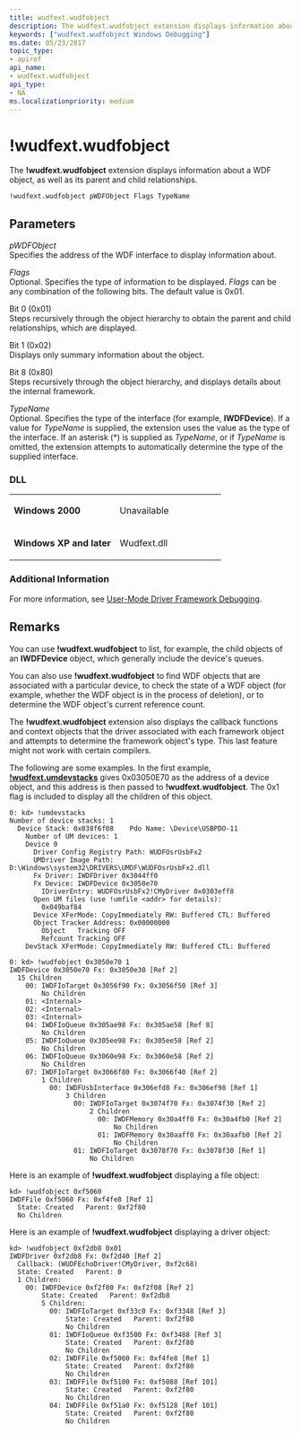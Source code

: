 ```yaml
---
title: wudfext.wudfobject
description: The wudfext.wudfobject extension displays information about a WDF object, as well as its parent and child relationships.
keywords: ["wudfext.wudfobject Windows Debugging"]
ms.date: 05/23/2017
topic_type:
- apiref
api_name:
- wudfext.wudfobject
api_type:
- NA
ms.localizationpriority: medium
---
```


# !wudfext.wudfobject


The **!wudfext.wudfobject** extension displays information about a WDF object, as well as its parent and child relationships.

```dbgcmd
!wudfext.wudfobject pWDFObject Flags TypeName
```

## <span id="Parameters"></span><span id="parameters"></span><span id="PARAMETERS"></span>Parameters


<span id="_______pWDFObject______"></span><span id="_______pwdfobject______"></span><span id="_______PWDFOBJECT______"></span> *pWDFObject*   
Specifies the address of the WDF interface to display information about.

<span id="_______Flags______"></span><span id="_______flags______"></span><span id="_______FLAGS______"></span> *Flags*   
Optional. Specifies the type of information to be displayed. *Flags* can be any combination of the following bits. The default value is 0x01.

<span id="Bit_0__0x01_"></span><span id="bit_0__0x01_"></span><span id="BIT_0__0X01_"></span>Bit 0 (0x01)  
Steps recursively through the object hierarchy to obtain the parent and child relationships, which are displayed.

<span id="Bit_1__0x02_"></span><span id="bit_1__0x02_"></span><span id="BIT_1__0X02_"></span>Bit 1 (0x02)  
Displays only summary information about the object.

<span id="Bit_8__0x80_"></span><span id="bit_8__0x80_"></span><span id="BIT_8__0X80_"></span>Bit 8 (0x80)  
Steps recursively through the object hierarchy, and displays details about the internal framework.

<span id="_______TypeName______"></span><span id="_______typename______"></span><span id="_______TYPENAME______"></span> *TypeName*   
Optional. Specifies the type of the interface (for example, **IWDFDevice**). If a value for *TypeName* is supplied, the extension uses the value as the type of the interface. If an asterisk (\*) is supplied as *TypeName*, or if *TypeName* is omitted, the extension attempts to automatically determine the type of the supplied interface.

### <span id="DLL"></span><span id="dll"></span>DLL

<table>
<colgroup>
<col width="50%" />
<col width="50%" />
</colgroup>
<tbody>
<tr class="odd">
<td align="left"><p><strong>Windows 2000</strong></p></td>
<td align="left"><p>Unavailable</p></td>
</tr>
<tr class="even">
<td align="left"><p><strong>Windows XP and later</strong></p></td>
<td align="left"><p>Wudfext.dll</p></td>
</tr>
</tbody>
</table>

 

### <span id="Additional_Information"></span><span id="additional_information"></span><span id="ADDITIONAL_INFORMATION"></span>Additional Information

For more information, see [User-Mode Driver Framework Debugging](user-mode-driver-framework-debugging.md).

Remarks
-------

You can use **!wudfext.wudfobject** to list, for example, the child objects of an **IWDFDevice** object, which generally include the device's queues.

You can also use **!wudfext.wudfobject** to find WDF objects that are associated with a particular device, to check the state of a WDF object (for example, whether the WDF object is in the process of deletion), or to determine the WDF object's current reference count.

The **!wudfext.wudfobject** extension also displays the callback functions and context objects that the driver associated with each framework object and attempts to determine the framework object's type. This last feature might not work with certain compilers.

The following are some examples. In the first example, [**!wudfext.umdevstacks**](-wudfext-umdevstack.md) gives 0x03050E70 as the address of a device object, and this address is then passed to **!wudfext.wudfobject**. The 0x1 flag is included to display all the children of this object.

```dbgcmd
0: kd> !umdevstacks 
Number of device stacks: 1
  Device Stack: 0x038f6f08    Pdo Name: \Device\USBPDO-11
    Number of UM devices: 1
    Device 0
      Driver Config Registry Path: WUDFOsrUsbFx2
      UMDriver Image Path: D:\Windows\system32\DRIVERS\UMDF\WUDFOsrUsbFx2.dll
      Fx Driver: IWDFDriver 0x3044ff0
      Fx Device: IWDFDevice 0x3050e70
        IDriverEntry: WUDFOsrUsbFx2!CMyDriver 0x0303eff8
      Open UM files (use !umfile <addr> for details): 
        0x049baf84
      Device XFerMode: CopyImmediately RW: Buffered CTL: Buffered
      Object Tracker Address: 0x00000000
        Object   Tracking OFF
        Refcount Tracking OFF
    DevStack XFerMode: CopyImmediately RW: Buffered CTL: Buffered

0: kd> !wudfobject 0x3050e70 1 
IWDFDevice 0x3050e70 Fx: 0x3050e30 [Ref 2]
  15 Children
    00: IWDFIoTarget 0x3056f90 Fx: 0x3056f50 [Ref 3]
        No Children
    01: <Internal>
    02: <Internal>
    03: <Internal>
    04: IWDFIoQueue 0x305ae98 Fx: 0x305ae58 [Ref 8]
        No Children
    05: IWDFIoQueue 0x305ee98 Fx: 0x305ee58 [Ref 2]
        No Children
    06: IWDFIoQueue 0x3060e98 Fx: 0x3060e58 [Ref 2]
        No Children
    07: IWDFIoTarget 0x3066f80 Fx: 0x3066f40 [Ref 2]
        1 Children
          00: IWDFUsbInterface 0x306efd8 Fx: 0x306ef98 [Ref 1]
              3 Children
                00: IWDFIoTarget 0x3074f70 Fx: 0x3074f30 [Ref 2]
                    2 Children
                      00: IWDFMemory 0x30a4ff0 Fx: 0x30a4fb0 [Ref 2]
                          No Children
                      01: IWDFMemory 0x30aaff0 Fx: 0x30aafb0 [Ref 2]
                          No Children
                01: IWDFIoTarget 0x3078f70 Fx: 0x3078f30 [Ref 1]
                    No Children
```

Here is an example of **!wudfext.wudfobject** displaying a file object:

```dbgcmd
kd> !wudfobject 0xf5060 
IWDFFile 0xf5060 Fx: 0xf4fe8 [Ref 1]
  State: Created   Parent: 0xf2f80
  No Children
```

Here is an example of **!wudfext.wudfobject** displaying a driver object:

```dbgcmd
kd> !wudfobject 0xf2db8 0x01 
IWDFDriver 0xf2db8 Fx: 0xf2d40 [Ref 2]
  Callback: (WUDFEchoDriver!CMyDriver, 0xf2c68)
  State: Created   Parent: 0
  1 Children:
    00: IWDFDevice 0xf2f80 Fx: 0xf2f08 [Ref 2]
        State: Created   Parent: 0xf2db8
        5 Children:
          00: IWDFIoTarget 0xf33c0 Fx: 0xf3348 [Ref 3]
              State: Created   Parent: 0xf2f80
              No Children
          01: IWDFIoQueue 0xf3500 Fx: 0xf3488 [Ref 3]
              State: Created   Parent: 0xf2f80
              No Children
          02: IWDFFile 0xf5060 Fx: 0xf4fe8 [Ref 1]
              State: Created   Parent: 0xf2f80
              No Children
          03: IWDFFile 0xf5100 Fx: 0xf5088 [Ref 101]
              State: Created   Parent: 0xf2f80
              No Children
          04: IWDFFile 0xf51a0 Fx: 0xf5128 [Ref 101]
              State: Created   Parent: 0xf2f80
              No Children
```

 

 





